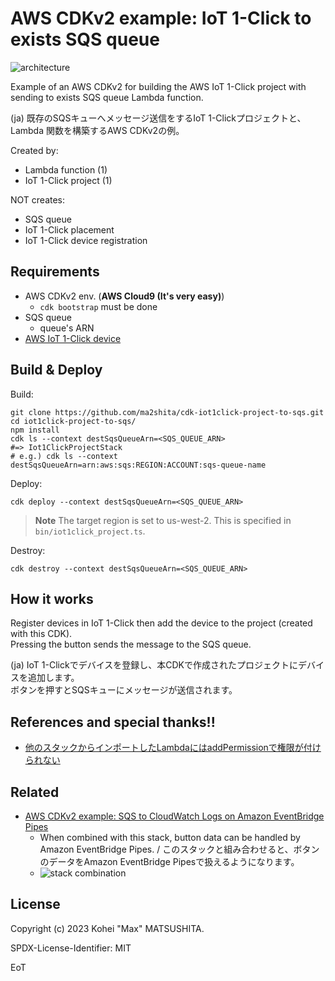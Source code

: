 # AWS CDKv2 example: IoT 1-Click to exists SQS queue

![architecture](https://docs.google.com/drawings/d/e/2PACX-1vTLefDOYN2ePDRKlpmjewx28-A3WgVlV_3lqElGwjDMQ4dSpELD6QdgtCrkvkDSDtTRGrERJrHMpFZM/pub?w=645&h=205)

Example of an AWS CDKv2 for building the AWS IoT 1-Click project with sending to exists SQS queue Lambda function.

(ja) 既存のSQSキューへメッセージ送信をするIoT 1-Clickプロジェクトと、Lambda 関数を構築するAWS CDKv2の例。

Created by:

* Lambda function (1)
* IoT 1-Click project (1)

NOT creates:

* SQS queue
* IoT 1-Click placement
* IoT 1-Click device registration

## Requirements

* AWS CDKv2 env. (**AWS Cloud9 (It's very easy)**)
    * `cdk bootstrap` must be done 
* SQS queue
    * queue's ARN
* [AWS IoT 1-Click device](https://aws.amazon.com/jp/iot-1-click/devices/)

## Build & Deploy

Build:

```
git clone https://github.com/ma2shita/cdk-iot1click-project-to-sqs.git
cd iot1click-project-to-sqs/
npm install
cdk ls --context destSqsQueueArn=<SQS_QUEUE_ARN>
#=> Iot1ClickProjectStack
# e.g.) cdk ls --context destSqsQueueArn=arn:aws:sqs:REGION:ACCOUNT:sqs-queue-name
```

Deploy:

```
cdk deploy --context destSqsQueueArn=<SQS_QUEUE_ARN>
```

> **Note**
> The target region is set to us-west-2. This is specified in `bin/iot1click_project.ts`.

Destroy:

```
cdk destroy --context destSqsQueueArn=<SQS_QUEUE_ARN>
```

## How it works

Register devices in IoT 1-Click then add the device to the project (created with this CDK).  
Pressing the button sends the message to the SQS queue.

(ja) IoT 1-Clickでデバイスを登録し、本CDKで作成されたプロジェクトにデバイスを追加します。  
ボタンを押すとSQSキューにメッセージが送信されます。

## References and special thanks!!

* [他のスタックからインポートしたLambdaにはaddPermissionで権限が付けられない](https://nekoniki.com/20220214_cross-stack-lambda-permission)

## Related

* [AWS CDKv2 example: SQS to CloudWatch Logs on Amazon EventBridge Pipes](https://github.com/ma2shita/cdk-eventbridge-pipes-simplelogger)
    * When combined with this stack, button data can be handled by Amazon EventBridge Pipes. / このスタックと組み合わせると、ボタンのデータをAmazon EventBridge Pipesで扱えるようになります。
    * ![stack combination](https://docs.google.com/drawings/d/e/2PACX-1vTPcpiqmEnU4hX362hHR1IHFJl2mpp0to4WycKrGo-XeehvyApe4xtr9QEs7ZoZ6rrUfA-AJucz8f5T/pub?w=1395&h=380)

## License

Copyright (c) 2023 Kohei "Max" MATSUSHITA.

SPDX-License-Identifier: MIT

EoT
